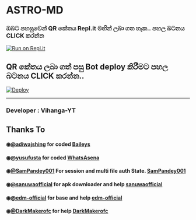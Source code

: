 # ASTRO-MD

   
  ### ඔබට පහසුවෙන් QR කේතය Repl.it මඟින් ලබා ගත හැක.. පහල බටනය CLICK කරන්න

[![Run on Repl.it](https://repl.it/badge/github/quiec/whatsasena)](https://secktorbot.herokuapp.com/qr)

## QR කේතය ලබා ගත් පසු Bot deploy කිරීමට පහල බටනය CLICK කරන්න..
[![Deploy](https://www.herokucdn.com/deploy/button.svg)](https://github.com/vihangayt0/Astro-MD-V2)

---------------------------------   

 ###  Developer : Vihanga-YT

## Thanks To
#### ◉[@adiwajshing](https://github.com/adiwajshing/) for coded [Baileys](https://github.com/adiwajshing/Baileys) 
#### ◉[@yusufusta](https://github.com/yusufusta/) for coded [WhatsAsena](https://github.com/yusufusta/WhatsAsena) 
#### ◉[@SamPandey001](https://github.com/SamPandey001) For session and multi file auth State. [SamPandey001](https://github.com/SamPandey001) 
#### ◉[@sanuwaofficial](https://github.com/sanuwaofficial) for apk downloader and help [sanuwaofficial](https://github.com/sanuwaofficial) 
#### ◉[@edm-official](https://github.com/edm-official) for base and help [edm-official](https://github.com/edm-official) 
#### ◉[@DarkMakerofc](https://github.com/DarkMakerofc) for help [DarkMakerofc](https://github.com/DarkMakerofc) 
